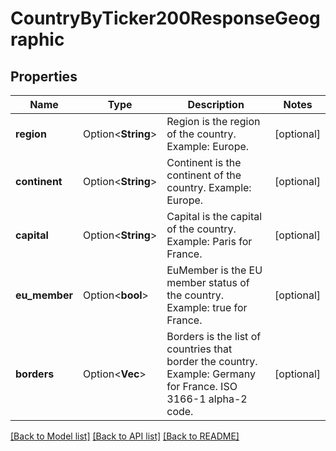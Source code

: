 # CountryByTicker200ResponseGeographic

## Properties

Name | Type | Description | Notes
------------ | ------------- | ------------- | -------------
**region** | Option<**String**> | Region is the region of the country. Example: Europe. | [optional]
**continent** | Option<**String**> | Continent is the continent of the country. Example: Europe. | [optional]
**capital** | Option<**String**> | Capital is the capital of the country. Example: Paris for France. | [optional]
**eu_member** | Option<**bool**> | EuMember is the EU member status of the country. Example: true for France. | [optional]
**borders** | Option<**Vec<String>**> | Borders is the list of countries that border the country. Example: Germany for France. ISO 3166-1 alpha-2 code. | [optional]

[[Back to Model list]](../README.md#documentation-for-models) [[Back to API list]](../README.md#documentation-for-api-endpoints) [[Back to README]](../README.md)


